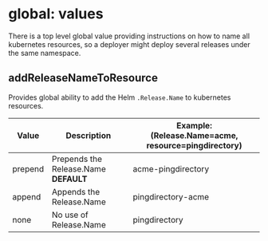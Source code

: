 # global: values

There is a top level global value providing instructions on how to name all
kubernetes resources, so a deployer might deploy several releases under the same
namespace.

## addReleaseNameToResource

Provides global ability to add the Helm `.Release.Name` to kubernetes resources.

| Value   | Description                           | Example: (Release.Name=acme, resource=pingdirectory) |
| ------- | ------------------------------------- | ---------------------------------------------------- |
| prepend | Prepends the Release.Name **DEFAULT** | acme-pingdirectory                                   |
| append  | Appends the Release.Name              | pingdirectory-acme                                   |
| none    | No use of Release.Name                | pingdirectory                                        |
